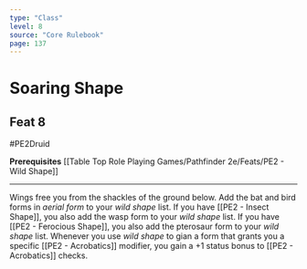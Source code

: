 ```yaml
---
type: "Class"
level: 8
source: "Core Rulebook"
page: 137
---
```

# Soaring Shape
## Feat 8
#PE2Druid

**Prerequisites** [[Table Top Role Playing Games/Pathfinder 2e/Feats/PE2 - Wild Shape]]

---
Wings free you from the shackles of the ground below. Add the bat and bird forms in *aerial form* to your *wild shape* list. If you have [[PE2 - Insect Shape]], you also add the wasp form to your *wild shape* list. If you have [[PE2 - Ferocious Shape]], you also add the pterosaur form to your *wild shape* list. Whenever you use *wild shape* to gian a form that grants you a specific [[PE2 - Acrobatics]] modifier, you gain a +1 status bonus to [[PE2 - Acrobatics]] checks.